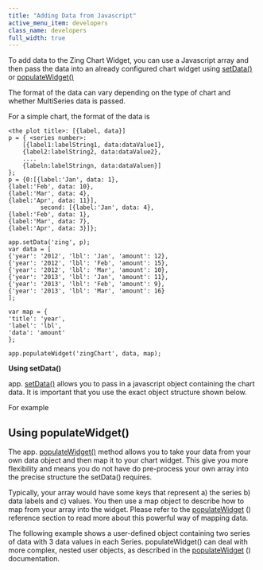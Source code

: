 ```yaml
---
title: "Adding Data from Javascript"
active_menu_item: developers
class_name: developers
full_width: true
---
```



To add data to the Zing Chart Widget, you can use a Javascript array and then pass the data into an already configured chart widget using [setData()](/developers/documentation/scripting-apis/client-api/widget-data-state-manipulation/setdata) or [populateWidget()](/developers/documentation/scripting-apis/client-api/widget-data-state-manipulation/populatewidget/)

The format of the data can vary depending on the type of chart and whether MultiSeries data is passed.

For a simple chart, the format of the data is

    <the plot title>: [{label, data}] 
    p = { <series number>: 
        [{label1:labelString1, data:dataValue1},
        {label2:labelString2, data:dataValue2},
        ....
        {labeln:labelStringn, data:dataValuen}]
    };
    p = {0:[{label:'Jan', data: 1}, 
    {label:'Feb', data: 10}, 
    {label:'Mar', data: 4}, 
    {label:'Apr', data: 11}],
             second: [{label:'Jan', data: 4}, 
    {label:'Feb', data: 1}, 
    {label:'Mar', data: 7}, 
    {label:'Apr', data: 3}]};
     
    app.setData('zing', p);
    var data = [
    {'year': '2012', 'lbl': 'Jan', 'amount': 12},
    {'year': '2012', 'lbl': 'Feb', 'amount': 15},
    {'year': '2012', 'lbl': 'Mar', 'amount': 10},
    {'year': '2013', 'lbl': 'Jan', 'amount': 11},
    {'year': '2013', 'lbl': 'Feb', 'amount': 9},
    {'year': '2013', 'lbl': 'Mar', 'amount': 16}
    ];
        
    var map = {
    'title': 'year',
    'label': 'lbl',
    'data': 'amount'
    };
        
    app.populateWidget('zingChart', data, map);
     
   

**Using setData()**

app. [setData()](/developers/documentation/scripting-apis/client-api/widget-data-state-manipulation/setdata) allows you to pass in a javascript object containing the chart data. It is important that you use the exact object structure shown below.

For example

## Using populateWidget()

The app. [populateWidget()](/developers/documentation/scripting-apis/client-api/widget-data-state-manipulation/populatewidget/) method allows you to take your data from your own data object and then map it to your chart widget. This give you more flexibility and means you do not have do pre-process your own array into the precise structure the setData() requires.

Typically, your array would have some keys that represent a) the series b) data labels and c) values. You then use a map object to describe how to map from your array into the widget. Please refer to the [populateWidget](/developers/documentation/scripting-apis/client-api/widget-data-state-manipulation/populatewidget/) () reference section to read more about this powerful way of mapping data.

The following example shows a user-defined object containing two series of data with 3 data values in each Series. populateWidget() can deal with more complex, nested user objects, as described in the [populateWidget](/developers/documentation/scripting-apis/client-api/widget-data-state-manipulation/populatewidget/) () documentation.

